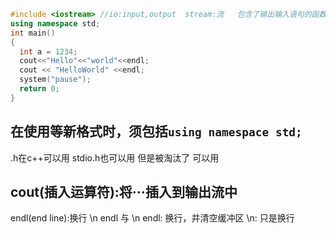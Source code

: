 ```c++
#include <iostream> //io:input,output  stream:流   包含了输出输入语句的函数库
using namespace std; 
int main()
{
  int a = 1234;
  cout<<"Hello"<<"world"<<endl;
  cout << "HelloWorld" <<endl;
  system("pause");
  return 0;
}
```



## 在使用<iostream>等新格式时，须包括```using namespace std;```

.h在c++可以用
stdio.h也可以用
但是被淘汰了
可以用<cstdio>

## cout(插入运算符):将···插入到输出流中

endl(end line):换行 \n
endl 与 \n
endl:   换行，并清空缓冲区
\n: 只是换行




